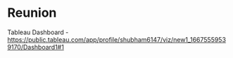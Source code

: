# Reunion

Tableau Dashboard - https://public.tableau.com/app/profile/shubham6147/viz/new1_16675559539170/Dashboard1#1
